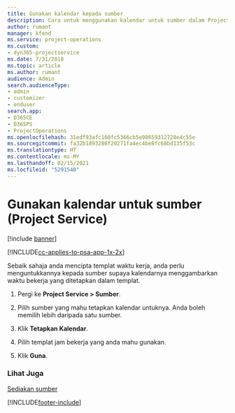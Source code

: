 ```yaml
---
title: Gunakan kalendar kepada sumber
description: Cara untuk menggunakan kalendar untuk sumber dalam Project Service
author: rumant
manager: kfend
ms.service: project-operations
ms.custom:
- dyn365-projectservice
ms.date: 7/31/2018
ms.topic: article
ms.author: rumant
audience: Admin
search.audienceType:
- admin
- customizer
- enduser
search.app:
- D365CE
- D365PS
- ProjectOperations
ms.openlocfilehash: 31edf93afc160fc5366cb5e98659312728e4c55e
ms.sourcegitcommit: fa32b1893286f20271fa4ec4be8fc68bd135f53c
ms.translationtype: HT
ms.contentlocale: ms-MY
ms.lasthandoff: 02/15/2021
ms.locfileid: "5291540"
---
```

# <a name="apply-a-calendar-to-a-resource-project-service"></a>Gunakan kalendar untuk sumber (Project Service)

[!include [banner](../includes/psa-now-project-operations.md)]

[!INCLUDE[cc-applies-to-psa-app-1x-2x](../includes/cc-applies-to-psa-app-1x-2x.md)]

Sebaik sahaja anda mencipta templat waktu kerja, anda perlu menguntukkannya kepada sumber supaya kalendarnya menggambarkan waktu bekerja yang ditetapkan dalam templat.  
  
1.  Pergi ke **Project Service > Sumber**.  
  
2.  Pilih sumber yang mahu tetapkan kalendar untuknya. Anda boleh memilih lebih daripada satu sumber.  
  
3.  Klik **Tetapkan Kalendar**.  
  
4.  Pilih templat jam bekerja yang anda mahu gunakan.  
  
5.  Klik **Guna**.  
  
### <a name="see-also"></a>Lihat Juga  
 [Sediakan sumber](../psa/set-up-resources.md)


[!INCLUDE[footer-include](../includes/footer-banner.md)]